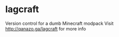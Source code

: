 # lagcraft
Version control for a dumb Minecraft modpack
Visit http://qanazo.ga/lagcraft for more info
